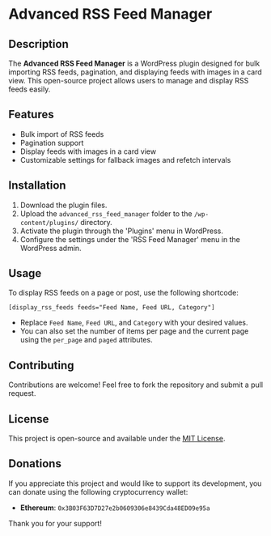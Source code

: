 # Advanced RSS Feed Manager

## Description
The **Advanced RSS Feed Manager** is a WordPress plugin designed for bulk importing RSS feeds, pagination, and displaying feeds with images in a card view. This open-source project allows users to manage and display RSS feeds easily.

## Features
- Bulk import of RSS feeds
- Pagination support
- Display feeds with images in a card view
- Customizable settings for fallback images and refetch intervals

## Installation
1. Download the plugin files.
2. Upload the `advanced_rss_feed_manager` folder to the `/wp-content/plugins/` directory.
3. Activate the plugin through the 'Plugins' menu in WordPress.
4. Configure the settings under the 'RSS Feed Manager' menu in the WordPress admin.

## Usage
To display RSS feeds on a page or post, use the following shortcode:
```
[display_rss_feeds feeds="Feed Name, Feed URL, Category"]
```
- Replace `Feed Name`, `Feed URL`, and `Category` with your desired values.
- You can also set the number of items per page and the current page using the `per_page` and `paged` attributes.

## Contributing
Contributions are welcome! Feel free to fork the repository and submit a pull request.

## License
This project is open-source and available under the [MIT License](LICENSE).

## Donations
If you appreciate this project and would like to support its development, you can donate using the following cryptocurrency wallet:

- **Ethereum**: `0x3B03F63D7D27e2b0609306e8439Cda48ED09e95a`

Thank you for your support!
